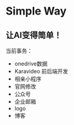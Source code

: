# Simple Way
让AI变得简单！
---

当前事务：
- onedrive数据
- Karavideo 前后端开发
- 相亲小程序
- 官网修改
- 公众号
- 企业邮箱
- logo
- 博客
